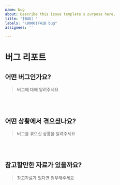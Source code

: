 ```yaml
---
name: bug
about: Describe this issue template's purpose here.
title: "[BUG] "
labels: "\U0001F41B bug"
assignees: ''

---
```


# 버그 리포트

## 어떤 버그인가요?

> 버그에 대해 알려주세요

<br><br>

## 어떤 상황에서 겪으셨나요?

> 버그를 겪으신 상황을 알려주세요

<br><br>

## 참고할만한 자료가 있을까요?

> 참고자료가 있다면 첨부해주세요

<br><br>
